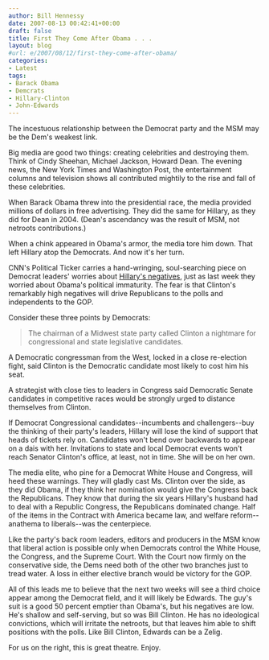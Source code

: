 ```yaml
---
author: Bill Hennessy
date: 2007-08-13 00:42:41+00:00
draft: false
title: First They Come After Obama . . .
layout: blog
#url: e/2007/08/12/first-they-come-after-obama/
categories:
- Latest
tags:
- Barack Obama
- Demcrats
- Hillary-Clinton
- John-Edwards
---
```


The incestuous relationship between the Democrat party and the MSM may be the Dem's weakest link.

Big media are good two things:  creating celebrities and destroying them.  Think of Cindy Sheehan, Michael Jackson, Howard Dean.  The evening news, the New York Times and Washington Post, the entertainment columns and television shows all contributed mightily to the rise and fall of these celebrities.

When Barack Obama threw into the presidential race, the media provided millions of dollars in free advertising.   They did the same for Hillary, as they did for Dean in 2004.  (Dean's ascendancy was the result of MSM, not netroots contributions.)

When a chink appeared in Obama's armor, the media tore him down.  That left Hillary atop the Democrats.  And now it's her turn.

CNN's Political Ticker carries a hand-wringing, soul-searching piece on Democrat leaders' worries about [Hillary's negatives](https://politicalticker.blogs.cnn.com/2007/08/12/democrats-worry-clinton-could-hurt-party/#more-1403), just as last week they worried about Obama's political immaturity.  The fear is that Clinton's remarkably high negatives will drive Republicans to the polls and independents to the GOP.

Consider these three points by Democrats:




> The chairman of a Midwest state party called Clinton a nightmare for congressional and state legislative candidates.

A Democratic congressman from the West, locked in a close re-election fight, said Clinton is the Democratic candidate most likely to cost him his seat.

A strategist with close ties to leaders in Congress said Democratic Senate candidates in competitive races would be strongly urged to distance themselves from Clinton.



If Democrat Congressional candidates--incumbents and challengers--buy the thinking of their party's leaders, Hillary will lose the kind of support that heads of tickets rely on.  Candidates won't bend over backwards to appear on a dais with her.  Invitations to state and local Democrat events won't reach Senator Clinton's office, at least, not in time.  She will be on her own.

The media elite, who pine for a Democrat White House and Congress, will heed these warnings.  They will gladly cast Ms. Clinton over the side, as they did Obama, if they think her nomination would give the Congress back the Republicans.  They know that during the six years Hillary's husband had to deal with a Republic Congress, the Republicans dominated change.  Half of the items in the Contract with America became law, and welfare reform--anathema to liberals--was the centerpiece.

Like the party's back room leaders, editors and producers in the MSM know that liberal action is possible only when Democrats control the White House, the Congress, and the Supreme Court.  With the Court now firmly on the conservative side, the Dems need both of the other two branches just to tread water.  A loss in either elective branch would be victory for the GOP.

All of this leads me to believe that the next two weeks will see a third choice appear among the Democrat field, and it will likely be Edwards.  The guy's suit is a good 50 percent emptier than Obama's, but his negatives are low.  He's shallow and self-serving, but so was Bill Clinton.  He has no ideological convictions, which will irritate the netroots, but that leaves him able to shift positions with the polls.  Like Bill Clinton, Edwards can be a Zelig.

For us on the right, this is great theatre.  Enjoy.



